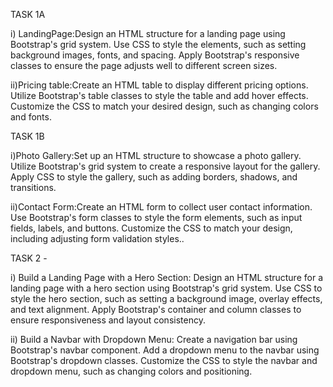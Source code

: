 TASK 1A

i) LandingPage:Design an HTML structure for a landing
page using Bootstrap's grid system. Use CSS to style the elements, such as
setting background images, fonts, and spacing. Apply Bootstrap's responsive
classes to ensure the page adjusts well to different screen sizes.

ii)Pricing table:Create an HTML table to display different pricing
options. Utilize Bootstrap's table classes to style the table and add hover effects.
Customize the CSS to match your desired design, such as changing colors and
fonts.

TASK 1B

i)Photo Gallery:Set up an HTML structure to showcase a photo gallery.
Utilize Bootstrap's grid system to create a responsive layout for the gallery.
Apply CSS to style the gallery, such as adding borders, shadows, and transitions.

ii)Contact Form:Create an HTML form to collect user contact
information. Use Bootstrap's form classes to style the form elements, such as
input fields, labels, and buttons. Customize the CSS to match your design,
including adjusting form validation styles..

TASK 2 - 

i) Build a Landing Page with a Hero Section: Design an HTML structure for a
landing page with a hero section using Bootstrap's grid system. Use CSS to
style the hero section, such as setting a background image, overlay effects, and
text alignment. Apply Bootstrap's container and column classes to ensure
responsiveness and layout consistency.

ii) Build a Navbar with Dropdown Menu: Create a navigation bar using
Bootstrap's navbar component. Add a dropdown menu to the navbar using
Bootstrap's dropdown classes. Customize the CSS to style the navbar and
dropdown menu, such as changing colors and positioning.
